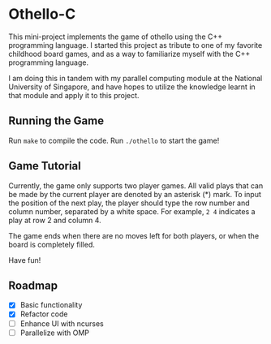 # Othello-C

This mini-project implements the game of othello using the C++ programming language. I started this project as tribute to one of my favorite childhood board games, and as a way to familiarize myself with the C++ programming language.

I am doing this in tandem with my parallel computing module at the National University of Singapore, and have hopes to utilize the knowledge learnt in that module and apply it to this project.

## Running the Game

Run `make` to compile the code.
Run `./othello` to start the game!

## Game Tutorial

Currently, the game only supports two player games. All valid plays that can be made by the current player are denoted by an asterisk (\*) mark. To input the position of the next play, the player should type the row number and column number, separated by a white space. For example, `2 4` indicates a play at row 2 and column 4.

The game ends when there are no moves left for both players, or when the board is completely filled.

Have fun!

## Roadmap

- [x] Basic functionality
- [x] Refactor code
- [ ] Enhance UI with ncurses
- [ ] Parallelize with OMP
